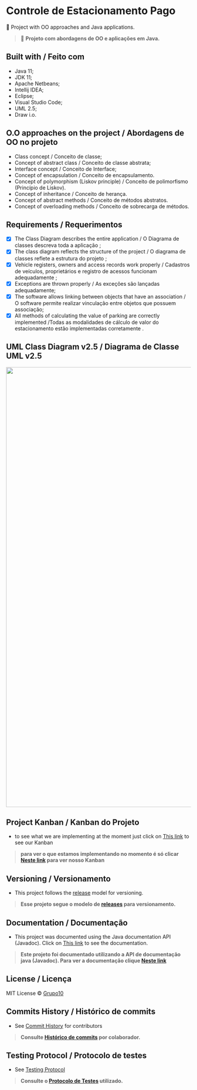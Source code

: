 # Controle de Estacionamento Pago

:rocket: Project with OO approaches and Java applications. 

> :rocket: **Projeto com abordagens de OO e aplicações em Java.**

## Built with / Feito com
- Java 11;
- JDK 11;
- Apache Netbeans;
- Intellij IDEA;
- Eclipse;
- Visual Studio Code;
- UML 2.5;
- Draw i.o.

## O.O approaches on the project / Abordagens de OO no projeto
- Class concept / Conceito de classe;
- Concept of abstract class / Conceito de classe abstrata;
- Interface concept / Conceito de Interface;
- Concept of encapsulation / Conceito de encapsulamento.
- Concept of polymorphism (Liskov principle) / Conceito de polimorfismo (Princípio de Liskov).
- Concept of inheritance / Conceito de herança.
- Concept of abstract methods / Conceito de métodos abstratos.
- Concept of overloading methods / Conceito de sobrecarga de métodos.

## Requirements / Requerimentos
- [x] The Class Diagram describes the entire application / O Diagrama de classes descreva toda a aplicação ;
- [x] The class diagram reflects the structure of the project / O diagrama de classes reflete a estrutura do projeto ;
- [x] Vehicle registers, owners and access records work properly / Cadastros de veículos, proprietários e registro de acessos funcionam adequadamente ;
- [x] Exceptions are thrown properly / As exceções são lançadas adequadamente;
- [x] The software allows linking between objects that have an association / O software permite realizar vinculação entre objetos que possuem associação;
- [x] All methods of calculating the value of parking are correctly implemented /Todas as modalidades de cálculo de valor do estacionamento estão implementadas corretamente .

## UML Class Diagram v2.5 / Diagrama de Classe UML v2.5
<img src="https://github.com/lramon2001/Grupo10-ProjetoO.O-UnB-FGA0158/blob/main/UMLProjeto_18_05.png" width="1200"/>

## Project Kanban / Kanban do Projeto
- to see what we are implementing at the moment just click on [This link](https://trello.com/b/TipC8qJd/controle-de-estacionamento) to see our Kanban
> **para ver o que estamos implementando no momento é só clicar [Neste link](https://trello.com/b/TipC8qJd/controle-de-estacionamento) para ver nosso Kanban**

## Versioning / Versionamento
- This project follows the [release](https://github.com/lramon2001/Grupo10-ProjetoO.O-UnB-FGA0158/releases) model for versioning.

> **Esse projeto segue o modelo de [releases](https://github.com/lramon2001/Grupo10-ProjetoO.O-UnB-FGA0158/releases) para versionamento.**

## Documentation / Documentação
- This project was documented using the Java documentation API (Javadoc). Click on [This link](https://lramon2001.github.io/Documentation/apidocs/) to see the documentation.

> **Este projeto foi documentado utilizando a API de documentação java (Javadoc). Para ver a documentação clique [Neste link](https://lramon2001.github.io/Documentation/apidocs/)**

## License / Licença
MIT License © [Grupo10](https://github.com/lramon2001/Grupo10-ProjetoO.O-UnB-FGA0158/blob/main/LICENSE)

## Commits History / Histórico de commits
- See [Commit History](https://github.com/lramon2001/Grupo10-ProjetoO.O-UnB-FGA0158/pulse) for contributors

> **Consulte [Histórico de commits](https://github.com/lramon2001/Grupo10-ProjetoO.O-UnB-FGA0158/pulse/monthly) por colaborador.**

## Testing Protocol / Protocolo de testes
- See [Testing Protocol](https://github.com/lramon2001/Grupo10-ProjetoO.O-UnB-FGA0158/blob/main/Protocolo%20de%20testes%20do%20projeto%20do%20estacionamento.txt)

> **Consulte o [Protocolo de Testes](https://github.com/lramon2001/Grupo10-ProjetoO.O-UnB-FGA0158/blob/main/Protocolo%20de%20testes%20do%20projeto%20do%20estacionamento.txt) utilizado.**
